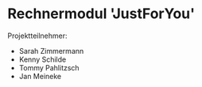 # Rechnermodul 'JustForYou'
Projektteilnehmer:
- Sarah Zimmermann
- Kenny Schilde
- Tommy Pahlitzsch
- Jan Meineke

